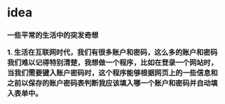 # idea
<h3>一些平常的生活中的突发奇想</h>

<a>1. 生活在互联网时代，我们有很多账户和密码，这么多的账户和密码我们难以记得特别清楚，我想做一个程序，比如在登录一个网站时，当我们需要键入账户密码时，这个程序能够根据网页上的一些信息和之前以保存的账户密码表判断我应该填入哪一个账户和密码并自动填入表单中。</a>
